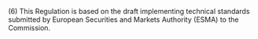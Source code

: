 (6) This Regulation is based on the draft implementing technical standards submitted by European Securities and Markets Authority (ESMA) to the Commission.